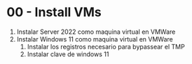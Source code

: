 # 00 - Install VMs

1. Instalar Server 2022 como maquina virtual en VMWare
2. Instalar Windows 11 como maquina virtual en VMWare
    1. Instalar los registros necesario para bypassear el TMP
    2. Instalar clave de windows 11